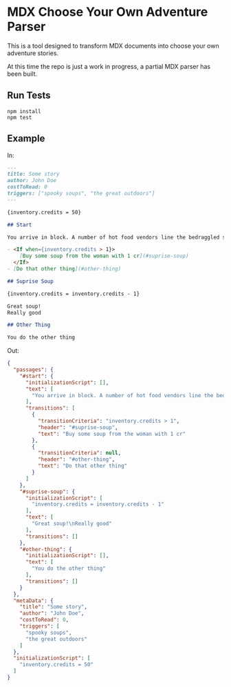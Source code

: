 # MDX Choose Your Own Adventure Parser

This is a tool designed to transform MDX documents into choose your own adventure stories.

At this time the repo is just a work in progress, a partial MDX parser has been built.

## Run Tests

```shell
npm install
npm test
```

## Example

In:

```markdown
---
title: Some story
author: John Doe
costToRead: 0
triggers: ["spooky soups", "the great outdoors"]
---

{inventory.credits = 50}

## Start

You arrive in block. A number of hot food vendors line the bedraggled streets and a few catch your eye...

- <If when={inventory.credits > 1}> 
    [Buy some soup from the woman with 1 cr](#suprise-soup)
  </If>
- [Do that other thing](#other-thing)

## Suprise Soup

{inventory.credits = inventory.credits - 1}

Great soup!
Really good

## Other Thing

You do the other thing
```

Out:

```json
{
  "passages": {
    "#start": {
      "initializationScript": [],
      "text": [
        "You arrive in block. A number of hot food vendors line the bedraggled streets and a few catch your eye..."
      ],
      "transitions": [
        {
          "transitionCriteria": "inventory.credits > 1",
          "header": "#suprise-soup",
          "text": "Buy some soup from the woman with 1 cr"
        },
        {
          "transitionCriteria": null,
          "header": "#other-thing",
          "text": "Do that other thing"
        }
      ]
    },
    "#suprise-soup": {
      "initializationScript": [
        "inventory.credits = inventory.credits - 1"
      ],
      "text": [
        "Great soup!\nReally good"
      ],
      "transitions": []
    },
    "#other-thing": {
      "initializationScript": [],
      "text": [
        "You do the other thing"
      ],
      "transitions": []
    }
  },
  "metaData": {
    "title": "Some story",
    "author": "John Doe",
    "costToRead": 0,
    "triggers": [
      "spooky soups",
      "the great outdoors"
    ]
  },
  "initializationScript": [
    "inventory.credits = 50"
  ]
}
```
